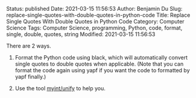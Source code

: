 Status: published
Date: 2021-03-15 11:56:53
Author: Benjamin Du
Slug: replace-single-quotes-with-double-quotes-in-python-code
Title: Replace Single Quotes With Double Quotes in Python Code
Category: Computer Science
Tags: Computer Science, programming, Python, code, format, single, double, quotes, string
Modified: 2021-03-15 11:56:53

There are 2 ways.

1. Format the Python code using black,
    which will automatically convert single quotes to double quotes when applicable.
    (Note that you can format the code again using yapf 
    if you want the code to formatted by yapf finally.)

2. Use the tool [myint/unify](https://github.com/myint/unify) to help you.